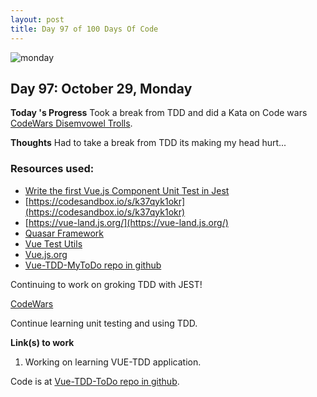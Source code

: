 ```yaml
---
layout: post
title: Day 97 of 100 Days Of Code
---
```

![monday](https://dehayf5mhw1h7.cloudfront.net/wp-content/uploads/sites/600/2017/12/04105728/mondays.jpg)

## Day 97: October 29, Monday

**Today 's Progress** Took a break from TDD and did a Kata on Code wars [CodeWars Disemvowel Trolls](https://www.codewars.com/kata/disemvowel-trolls/javascript).

**Thoughts** Had to take a break from TDD its making my head hurt...

### Resources used:
  * [Write the first Vue.js Component Unit Test in Jest](https://alexjover.com/blog/write-the-first-vue-js-component-unit-test-in-jest/)
  * [https://codesandbox.io/s/k37qyk1okr](https://codesandbox.io/s/k37qyk1okr)
  * [https://vue-land.js.org/](https://vue-land.js.org/)
  * [Quasar Framework](https://quasar-framework.org/)
  * [Vue Test Utils](https://vue-test-utils.vuejs.org/guides/getting-started.html)
  * [Vue.js.org](https://vuejs.org/)
  * [Vue-TDD-MyToDo repo in github](https://github.com/Johnny2136/TDD-ToDo)

Continuing to work on groking TDD with JEST!

  [CodeWars](https://www.codewars.com/users/Johnny2136)

Continue learning unit testing and using TDD.

**Link(s) to work**

1. Working on learning VUE-TDD application.

Code is at [Vue-TDD-ToDo repo in github](https://github.com/Johnny2136/TDD-ToDo).
